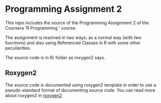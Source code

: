 Programming Assignment 2
=========================
This repo includes the source of the Programming Assignment 2 of the Coursera
'R Programming ' course.

The assignment is resolved in two ways: as a normal way (with two functions)
and also using Referenced Classes in R with some other peculiarities.

The source code is in R/ folder as roxygen2 says.


Roxygen2
-------------------------

The source code is documented using roxygen2 template in order to use a
pseudo-standard format of documenting source code. You can read more about
roxygen2 in [roxygen2][roxygen2]



[roxygen2]: https://github.com/yihui/roxygen2 "Roxygen2"